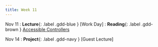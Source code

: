 ```yaml
---
title: Week 11
---
```


Nov 11
: **Lecture**{: .label .gdd-blue } [Work Day]
: **Reading**{: .label .gdd-brown } [Accessible Controllers]

Nov 14
: **Project**{: .label .gdd-navy } [Guest Lecture]

[Accessible Controllers]: https://www.cnet.com/news/microsofts-new-xbox-adaptive-controller-puts-disabled-players-back-in-the-game/

[Milestone 2: Alpha Playtest]: ../pages/projects/project3/project3